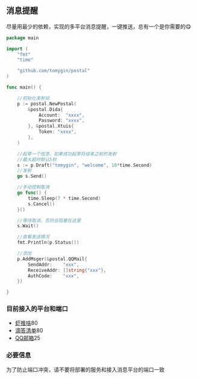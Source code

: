 

## 消息提醒

尽量用最少的依赖，实现的多平台消息提醒，一键推送，总有一个是你需要的😋

```go
package main

import (
	"fmt"
	"time"

	"github.com/tomygin/postal"
)

func main() {

	//初始化发射站
	p := postal.NewPostal(
		&postal.Dida{
			Account:  "xxxx",
			Password: "xxxx",
		}, &postal.Xtuis{
			Token: "xxxx",
		},
	)

	//起草一个信息，如果成功起草将结束之前的发射
	//最大超时默认5秒
	s := p.Draft("tomygin", "welcome", 10*time.Second)
	//发射
	go s.Send()

	//手动控制取消
	go func() {
		time.Sleep(7 * time.Second)
		s.Cancel()
	}()

	//等待取消，否则会阻塞在这里
	s.Wait()

	//查看发送情况
	fmt.Println(p.Status())

	//添加
	p.AddMsger(&postal.QQMail{
		SendAddr:    "xxx",
		ReceiveAddr: []string{"xxx"},
		AuthCode:    "xxx",
	})

}

```

### 目前接入的平台和端口

- [虾推啥](https://xtuis.cn/)80
- [滴答清单](https://www.dida365.com/)80
- [QQ邮箱](https://mail.qq.com/)25

### 必要信息
为了防止端口冲突，请不要将部署的服务和接入消息平台的端口一致
